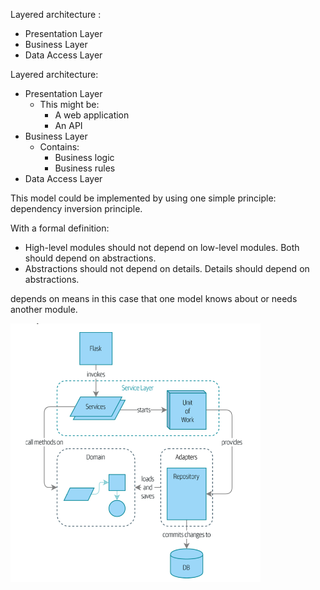 Layered architecture : 

- Presentation Layer
- Business Layer
- Data Access Layer



Layered architecture:
- Presentation Layer
    - This might be:
        - A web application
        - An API
- Business Layer
    - Contains:
        - Business logic
        - Business rules
- Data Access Layer


This model could be implemented by using one simple principle: dependency inversion principle.

With a formal definition:
- High-level modules should not depend on low-level modules. Both should depend on abstractions.
- Abstractions should not depend on details. Details should depend on abstractions.

depends on means in this case that one model knows about or needs another module.

<img src="image.png" width="400">